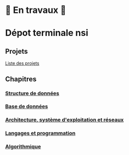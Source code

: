 # 🚧 En travaux 🚧 

# Dépot terminale nsi  

## Projets  

[Liste des projets](Projets)

## Chapitres  

### [Structure de données](1_Structure_de_donnees/)   

### [Base de données](2_Base_de_donnees/)   

### [Architecture, système d'exploitation et réseaux](3_Architecture_OS_reseaux/)   

### [Langages et programmation](4_Langages_et_programmation/)  

### [Algorithmique](5_Algorithmique/)   
